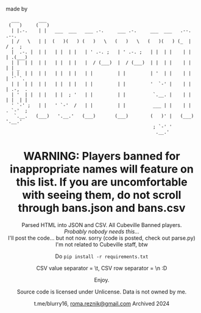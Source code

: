 made by

```
  ___       ___                                                                
 (   )     (   )                                                               
  | |.-.    | |   ___  ___   ___ .-.     ___ .-.     ___  ___   .--.    .--.   
  | /   \   | |  (   )(   ) (   )   \   (   )   \   (   )(   ) (_  |   / ,  ;  
  |  .-. |  | |   | |  | |   | ' .-. ;   | ' .-. ;   | |  | |    | |  | .(___) 
  | |  | |  | |   | |  | |   |  / (___)  |  / (___)  | |  | |    | |  | | _    
  | |  | |  | |   | |  | |   | |         | |         | '  | |    | |  | '` `.  
  | |  | |  | |   | |  | |   | |         | |         '  `-' |    | |  | .-,  . 
  | '  | |  | |   | |  ; '   | |         | |          `.__. |    | |  | |  | | 
  ' `-' ;   | |   ' `-'  /   | |         | |          ___ | |    | |  . `-'  ; 
   `.__.   (___)   '.__.'   (___)       (___)        (   )' |   (___)  '.__.'  
                                                      ; `-' '                  
                                                       .__.'                   
```

<div align="center">  

# WARNING: Players banned for inappropriate names will feature on this list. If you are uncomfortable with seeing them, do not scroll through bans.json and bans.csv

Parsed HTML into JSON and CSV. All Cubeville Banned players.  
_Probably nobody needs this..._  
I'll post the code... but not now. sorry (code is posted, check out parse.py)  
I'm not related to Cubeville staff, btw

Do `pip install -r requirements.txt`

CSV value separator = \t, CSV row separator = \n :D

Enjoy.

Source code is licensed under Unlicense. Data is not owned by me.

t.me/blurry16, <roma.reznik@gmail.com> Archived 2024

</div>
